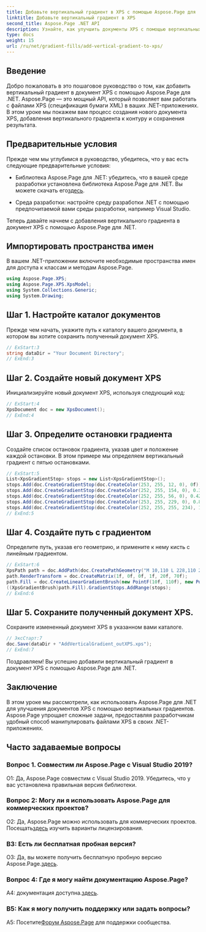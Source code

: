 ```yaml
---
title: Добавьте вертикальный градиент в XPS с помощью Aspose.Page для .NET
linktitle: Добавьте вертикальный градиент в XPS
second_title: Aspose.Page .NET API
description: Узнайте, как улучшить документы XPS с помощью вертикальных градиентов с помощью Aspose.Page для .NET. Следуйте нашему пошаговому руководству для бесшовной интеграции.
type: docs
weight: 15
url: /ru/net/gradient-fills/add-vertical-gradient-to-xps/
---
```

## Введение

Добро пожаловать в это пошаговое руководство о том, как добавить вертикальный градиент в документ XPS с помощью Aspose.Page для .NET. Aspose.Page — это мощный API, который позволяет вам работать с файлами XPS (спецификация бумаги XML) в ваших .NET-приложениях. В этом уроке мы покажем вам процесс создания нового документа XPS, добавления вертикального градиента к контуру и сохранения результата.

## Предварительные условия

Прежде чем мы углубимся в руководство, убедитесь, что у вас есть следующие предварительные условия:

-  Библиотека Aspose.Page для .NET: убедитесь, что в вашей среде разработки установлена библиотека Aspose.Page для .NET. Вы можете скачать его[здесь](https://releases.aspose.com/page/net/).

- Среда разработки: настройте среду разработки .NET с помощью предпочитаемой вами среды разработки, например Visual Studio.

Теперь давайте начнем с добавления вертикального градиента в документ XPS с помощью Aspose.Page для .NET.

## Импортировать пространства имен

В вашем .NET-приложении включите необходимые пространства имен для доступа к классам и методам Aspose.Page.

```csharp
using Aspose.Page.XPS;
using Aspose.Page.XPS.XpsModel;
using System.Collections.Generic;
using System.Drawing;
```

## Шаг 1. Настройте каталог документов

Прежде чем начать, укажите путь к каталогу вашего документа, в котором вы хотите сохранить полученный документ XPS.

```csharp
// ExStart:3
string dataDir = "Your Document Directory";
// ExEnd:3
```

## Шаг 2. Создайте новый документ XPS

Инициализируйте новый документ XPS, используя следующий код:

```csharp
// ExStart:4
XpsDocument doc = new XpsDocument();
// ExEnd:4
```

## Шаг 3. Определите остановки градиента

Создайте список остановок градиента, указав цвет и положение каждой остановки. В этом примере мы определяем вертикальный градиент с пятью остановками.

```csharp
// ExStart:5
List<XpsGradientStop> stops = new List<XpsGradientStop>();
stops.Add(doc.CreateGradientStop(doc.CreateColor(253, 255, 12, 0), 0f));
stops.Add(doc.CreateGradientStop(doc.CreateColor(252, 255, 154, 0), 0.359375f));
stops.Add(doc.CreateGradientStop(doc.CreateColor(252, 255, 56, 0), 0.424805f));
stops.Add(doc.CreateGradientStop(doc.CreateColor(253, 255, 229, 0), 0.879883f));
stops.Add(doc.CreateGradientStop(doc.CreateColor(252, 255, 255, 234), 1f));
// ExEnd:5
```

## Шаг 4. Создайте путь с градиентом

Определите путь, указав его геометрию, и примените к нему кисть с линейным градиентом.

```csharp
// ExStart:6
XpsPath path = doc.AddPath(doc.CreatePathGeometry("M 10,110 L 228,110 228,200 10,200"));
path.RenderTransform = doc.CreateMatrix(1f, 0f, 0f, 1f, 20f, 70f);
path.Fill = doc.CreateLinearGradientBrush(new PointF(10f, 110f), new PointF(10f, 200f));
((XpsGradientBrush)path.Fill).GradientStops.AddRange(stops);
// ExEnd:6
```

## Шаг 5. Сохраните полученный документ XPS.

Сохраните измененный документ XPS в указанном вами каталоге.

```csharp
// ЭксСтарт:7
doc.Save(dataDir + "AddVerticalGradient_outXPS.xps");
// ExEnd:7
```

Поздравляем! Вы успешно добавили вертикальный градиент в документ XPS с помощью Aspose.Page для .NET.

## Заключение

В этом уроке мы рассмотрели, как использовать Aspose.Page для .NET для улучшения документов XPS с помощью вертикальных градиентов. Aspose.Page упрощает сложные задачи, предоставляя разработчикам удобный способ манипулировать файлами XPS в своих .NET-приложениях.

## Часто задаваемые вопросы

### Вопрос 1. Совместим ли Aspose.Page с Visual Studio 2019?

О1: Да, Aspose.Page совместим с Visual Studio 2019. Убедитесь, что у вас установлена правильная версия библиотеки.

### Вопрос 2: Могу ли я использовать Aspose.Page для коммерческих проектов?

 О2: Да, Aspose.Page можно использовать для коммерческих проектов. Посещать[здесь](https://purchase.aspose.com/buy) изучить варианты лицензирования.

### В3: Есть ли бесплатная пробная версия?

 О3: Да, вы можете получить бесплатную пробную версию Aspose.Page.[здесь](https://releases.aspose.com/).

### Вопрос 4: Где я могу найти документацию Aspose.Page?

 A4: документация доступна.[здесь](https://reference.aspose.com/page/net/).

### В5: Как я могу получить поддержку или задать вопросы?

 A5: Посетите[Форум Aspose.Page](https://forum.aspose.com/c/page/39) для поддержки сообщества.